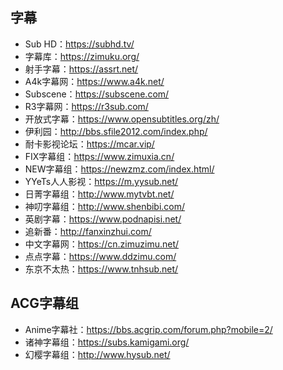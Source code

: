 ## 字幕
+ Sub HD：https://subhd.tv/
+ 字幕库：https://zimuku.org/
+ 射手字幕：https://assrt.net/
+ A4k字幕网：https://www.a4k.net/
+ Subscene：https://subscene.com/
+ R3字幕网：https://r3sub.com/
+ 开放式字幕：https://www.opensubtitles.org/zh/
+ 伊利园：http://bbs.sfile2012.com/index.php/
+ 耐卡影视论坛：https://mcar.vip/
+ FIX字幕组：https://www.zimuxia.cn/
+ NEW字幕组：https://newzmz.com/index.html/
+ YYeTs人人影视：https://m.yysub.net/
+ 日菁字幕组：http://www.mytvbt.net/
+ 神叨字幕组：http://www.shenbibi.com/
+ 英剧字幕：https://www.podnapisi.net/
+ 追新番：http://fanxinzhui.com/
+ 中文字幕网：https://cn.zimuzimu.net/
+ 点点字幕：https://www.ddzimu.com/
+ 东京不太热：https://www.tnhsub.net/
## ACG字幕组
+ Anime字幕社：https://bbs.acgrip.com/forum.php?mobile=2/
+ 诸神字幕组：https://subs.kamigami.org/
+ 幻樱字幕组：http://www.hysub.net/